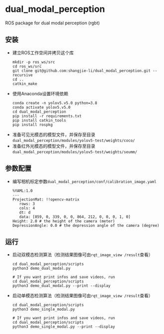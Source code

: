 # dual_modal_perception

ROS package for dual modal perception (rgbt)

## 安装
 - 建立ROS工作空间并拷贝这个库
   ```Shell
   mkdir -p ros_ws/src
   cd ros_ws/src
   git clone git@github.com:shangjie-li/dual_modal_perception.git --recursive
   cd ..
   catkin_make
   ```
 - 使用Anaconda设置环境依赖
   ```Shell
   conda create -n yolov5.v5.0 python=3.8
   conda activate yolov5.v5.0
   cd dual_modal_perception
   pip install -r requirements.txt
   pip install catkin_tools
   pip install rospkg
   ```
 - 准备可见光模态的模型文件，并保存至目录`dual_modal_perception/modules/yolov5-test/weights/coco/`
 - 准备红外光模态的模型文件，并保存至目录`dual_modal_perception/modules/yolov5-test/weights/seumm/`

## 参数配置
 - 编写相机标定参数`dual_modal_perception/conf/calibration_image.yaml`
   ```
   %YAML:1.0
   ---
   ProjectionMat: !!opencv-matrix
      rows: 3
      cols: 4
      dt: d
      data: [859, 0, 339, 0, 0, 864, 212, 0, 0, 0, 1, 0]
   Height: 2.0 # the height of the camera (meter)
   DepressionAngle: 0.0 # the depression angle of the camera (degree)
   ```

## 运行
 - 启动双模态检测算法（检测结果图像可由`rqt_image_view /result`查看）
   ```
   cd dual_modal_perception/scripts
   python3 demo_dual_modal.py
   
   # If you want print infos and save videos, run
   cd dual_modal_perception/scripts
   python3 demo_dual_modal.py --print --display
   ```
 - 启动单模态检测算法（检测结果图像可由`rqt_image_view /result`查看）
   ```
   cd dual_modal_perception/scripts
   python3 demo_single_modal.py
   
   # If you want print infos and save videos, run
   cd dual_modal_perception/scripts
   python3 demo_single_modal.py --print --display
   ```

